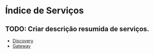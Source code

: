# Índice de Serviços
## TODO: Criar descrição resumida de serviços.

- [Discovery](./discovery/README.md)
- [Gateway](./gateway/README.md)
